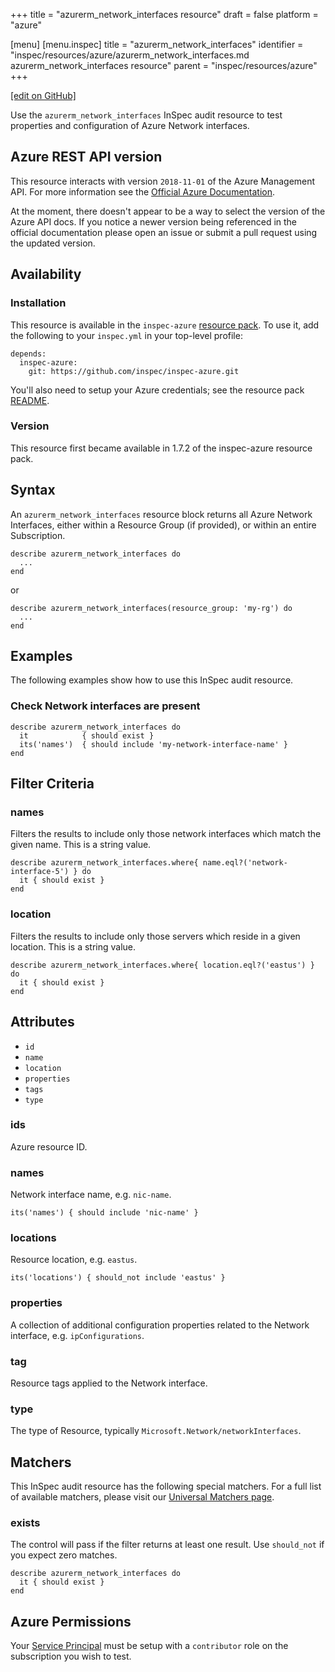 +++
title = "azurerm_network_interfaces resource"
draft = false
platform = "azure"

[menu]
  [menu.inspec]
    title = "azurerm_network_interfaces"
    identifier = "inspec/resources/azure/azurerm_network_interfaces.md azurerm_network_interfaces resource"
    parent = "inspec/resources/azure"
+++

[\[edit on GitHub\]](https://github.com/inspec/inspec/blob/master/docs-chef-io/content/inspec/resources/azurerm_network_interfaces.md)

Use the `azurerm_network_interfaces` InSpec audit resource to test properties and configuration of Azure Network interfaces.

## Azure REST API version

This resource interacts with version `2018-11-01` of the Azure Management API. For more
information see the [Official Azure Documentation](<https://docs.microsoft.com/en-us/rest/api/virtualnetwork/networkinterface(preview)/list>).

At the moment, there doesn't appear to be a way to select the version of the
Azure API docs. If you notice a newer version being referenced in the official
documentation please open an issue or submit a pull request using the updated
version.

## Availability

### Installation

This resource is available in the `inspec-azure` [resource
pack](/inspec/glossary/#resource-pack). To use it, add the
following to your `inspec.yml` in your top-level profile:

    depends:
      inspec-azure:
        git: https://github.com/inspec/inspec-azure.git

You'll also need to setup your Azure credentials; see the resource pack
[README](https://github.com/inspec/inspec-azure#inspec-for-azure).

### Version

This resource first became available in 1.7.2 of the inspec-azure resource pack.

## Syntax

An `azurerm_network_interfaces` resource block returns all Azure Network Interfaces,
either within a Resource Group (if provided), or within an entire Subscription.

    describe azurerm_network_interfaces do
      ...
    end

or

    describe azurerm_network_interfaces(resource_group: 'my-rg') do
      ...
    end

## Examples

The following examples show how to use this InSpec audit resource.

### Check Network interfaces are present

    describe azurerm_network_interfaces do
      it            { should exist }
      its('names')  { should include 'my-network-interface-name' }
    end

## Filter Criteria

### names

Filters the results to include only those network interfaces which match the given name. This is a string value.

    describe azurerm_network_interfaces.where{ name.eql?('network-interface-5') } do
      it { should exist }
    end

### location

Filters the results to include only those servers which reside in a given location. This is a string value.

    describe azurerm_network_interfaces.where{ location.eql?('eastus') } do
      it { should exist }
    end

## Attributes

- `id`
- `name`
- `location`
- `properties`
- `tags`
- `type`

### ids

Azure resource ID.

### names

Network interface name, e.g. `nic-name`.

    its('names') { should include 'nic-name' }

### locations

Resource location, e.g. `eastus`.

    its('locations') { should_not include 'eastus' }

### properties

A collection of additional configuration properties related to the Network interface, e.g. `ipConfigurations`.

### tag

Resource tags applied to the Network interface.

### type

The type of Resource, typically `Microsoft.Network/networkInterfaces`.

## Matchers

This InSpec audit resource has the following special matchers. For a full list of available matchers,
please visit our [Universal Matchers page](/inspec/matchers/).

### exists

The control will pass if the filter returns at least one result. Use
`should_not` if you expect zero matches.

    describe azurerm_network_interfaces do
      it { should exist }
    end

## Azure Permissions

Your [Service
Principal](https://docs.microsoft.com/en-us/azure/azure-resource-manager/resource-group-create-service-principal-portal)
must be setup with a `contributor` role on the subscription you wish to test.
